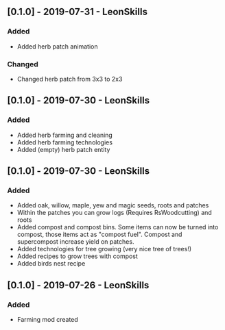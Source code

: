 ## [0.1.0] - 2019-07-31 - LeonSkills
### Added
- Added herb patch animation

### Changed
- Changed herb patch from 3x3 to 2x3

## [0.1.0] - 2019-07-30 - LeonSkills
### Added
- Added herb farming and cleaning
- Added herb farming technologies
- Added (empty) herb patch entity

## [0.1.0] - 2019-07-30 - LeonSkills
### Added
- Added oak, willow, maple, yew and magic seeds, roots and patches
- Within the patches you can grow logs (Requires RsWoodcutting) and roots
- Added compost and compost bins. Some items can now be turned into compost, those items act as "compost fuel". Compost and supercompost increase yield on patches.
- Added technologies for tree growing (very nice tree of trees!)
- Added recipes to grow trees with compost
- Added birds nest recipe


## [0.1.0] - 2019-07-26 - LeonSkills
### Added
- Farming mod created
